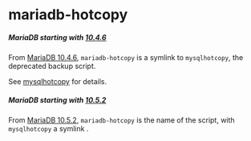 # mariadb-hotcopy

##### MariaDB starting with [10.4.6](/kb/en/mariadb-1046-release-notes/)

From [MariaDB 10.4.6](/kb/en/mariadb-1046-release-notes/), `mariadb-hotcopy` is a symlink to `mysqlhotcopy`, the deprecated backup script.

See [mysqlhotcopy](/clients-utilities/backup-restore-and-import-clients/mysqlhotcopy/) for details.

##### MariaDB starting with [10.5.2](/kb/en/mariadb-1052-release-notes/)

From [MariaDB 10.5.2](/kb/en/mariadb-1052-release-notes/), `mariadb-hotcopy` is the name of the script, with `mysqlhotcopy` a symlink .
